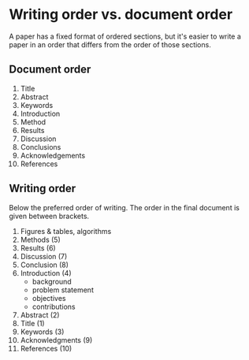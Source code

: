 Writing order vs. document order
================================

A paper has a fixed format of ordered sections, but it's easier to write a paper in an order that differs from the order of those sections.

Document order
--------------

1. Title
2. Abstract
3. Keywords
4. Introduction
5. Method
6. Results
7. Discussion
8. Conclusions
9. Acknowledgements
10. References

Writing order
-------------

Below the preferred order of writing. The order in the final document is given between brackets.

1. Figures & tables, algorithms
2. Methods (5)
3. Results (6)
4. Discussion (7)
5. Conclusion (8)
6. Introduction (4)
    - background
    - problem statement
    - objectives
    - contributions
7. Abstract (2)
8. Title (1)
9. Keywords (3)
10. Acknowledgments (9)
11. References (10)
